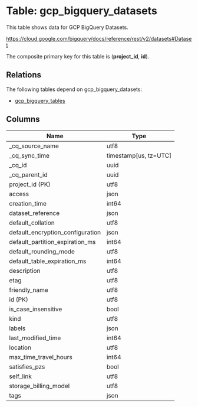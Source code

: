 # Table: gcp_bigquery_datasets

This table shows data for GCP BigQuery Datasets.

https://cloud.google.com/bigquery/docs/reference/rest/v2/datasets#Dataset

The composite primary key for this table is (**project_id**, **id**).

## Relations

The following tables depend on gcp_bigquery_datasets:
  - [gcp_bigquery_tables](gcp_bigquery_tables)

## Columns

| Name          | Type          |
| ------------- | ------------- |
|_cq_source_name|utf8|
|_cq_sync_time|timestamp[us, tz=UTC]|
|_cq_id|uuid|
|_cq_parent_id|uuid|
|project_id (PK)|utf8|
|access|json|
|creation_time|int64|
|dataset_reference|json|
|default_collation|utf8|
|default_encryption_configuration|json|
|default_partition_expiration_ms|int64|
|default_rounding_mode|utf8|
|default_table_expiration_ms|int64|
|description|utf8|
|etag|utf8|
|friendly_name|utf8|
|id (PK)|utf8|
|is_case_insensitive|bool|
|kind|utf8|
|labels|json|
|last_modified_time|int64|
|location|utf8|
|max_time_travel_hours|int64|
|satisfies_pzs|bool|
|self_link|utf8|
|storage_billing_model|utf8|
|tags|json|